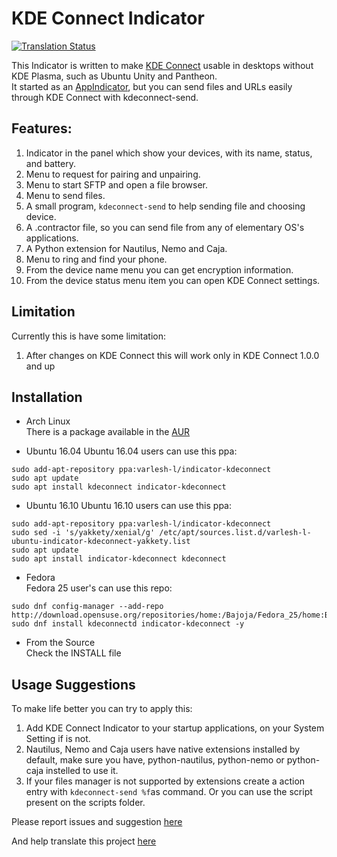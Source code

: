 KDE Connect Indicator
=====================
[![Translation Status](https://hosted.weblate.org/widgets/indicator-kde-connect/-/svg-badge.svg)](https://hosted.weblate.org/engage/indicator-kde-connect/?utm_source=widget)

This Indicator is written to make [KDE Connect](https://community.kde.org/KDEConnect) usable in desktops without KDE Plasma, such as Ubuntu Unity and Pantheon.  
It started as an [AppIndicator](https://unity.ubuntu.com/projects/appindicators/), but you can send files and URLs easily through KDE Connect with kdeconnect-send.

Features: 
-------
 1. Indicator in the panel which show your devices, with its name, status, and battery.
 2. Menu to request for pairing and unpairing.
 3. Menu to start SFTP and open a file browser.
 4. Menu to send files.
 5. A small program, `kdeconnect-send` to help sending file and choosing device.
 6. A .contractor file, so you can send file from any of elementary OS's applications.
 7. A Python extension for Nautilus, Nemo and Caja.
 8. Menu to ring and find your phone.
 9. From the device name menu you can get encryption information.
 10. From the device status menu item you can open KDE Connect settings.

Limitation
-------
Currently this is have some limitation:
 1. After changes on KDE Connect this will work only in KDE Connect 1.0.0 and up

Installation
-------
- Arch Linux  
 There is a package available in the [AUR](https://aur.archlinux.org/packages/indicator-kdeconnect-git)

- Ubuntu 16.04 
 Ubuntu 16.04 users can use this ppa:
```
sudo add-apt-repository ppa:varlesh-l/indicator-kdeconnect
sudo apt update
sudo apt install kdeconnect indicator-kdeconnect
```

- Ubuntu 16.10
 Ubuntu 16.10 users can use this ppa:
```
sudo add-apt-repository ppa:varlesh-l/indicator-kdeconnect
sudo sed -i 's/yakkety/xenial/g' /etc/apt/sources.list.d/varlesh-l-ubuntu-indicator-kdeconnect-yakkety.list
sudo apt update
sudo apt install indicator-kdeconnect kdeconnect
```

- Fedora  
 Fedora 25 user's can use this repo:
```
sudo dnf config-manager --add-repo http://download.opensuse.org/repositories/home:/Bajoja/Fedora_25/home:Bajoja.repo
sudo dnf install kdeconnectd indicator-kdeconnect -y
```

- From the Source  
 Check the INSTALL file

Usage Suggestions
-------
 To make life better you can try to apply this:

 1. Add KDE Connect Indicator to your startup applications, on your System Setting if is not.
 2. Nautilus, Nemo and Caja users have native extensions installed by default, make sure you have,
    python-nautilus, python-nemo or python-caja instelled to use it.
 3. If your files manager is not supported by extensions create a action entry with  `kdeconnect-send %f`as  command.
    Or you can use the script present on the scripts folder.

Please report issues and suggestion [here](https://github.com/Bajoja/indicator-kdeconnect/issues)

And help translate this project [here](https://hosted.weblate.org/projects/indicator-kde-connect/translations/)
